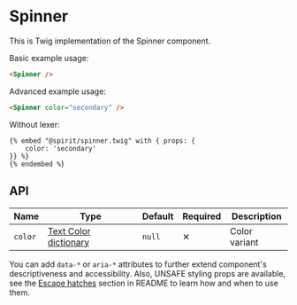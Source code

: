 # Spinner

This is Twig implementation of the Spinner component.

Basic example usage:

```html
<Spinner />
```

Advanced example usage:

```html
<Spinner color="secondary" />
```

Without lexer:

```twig
{% embed "@spirit/spinner.twig" with { props: {
    color: 'secondary'
}} %}
{% endembed %}
```

## API

| Name    | Type                                      | Default | Required | Description   |
| ------- | ----------------------------------------- | ------- | -------- | ------------- |
| `color` | [Text Color dictionary][dictionary-color] | `null`  | ✕        | Color variant |

You can add `data-*` or `aria-*` attributes to further extend component's
descriptiveness and accessibility. Also, UNSAFE styling props are available,
see the [Escape hatches][escape-hatches] section in README to learn how and when to use them.

[dictionary-color]: https://github.com/lmc-eu/spirit-design-system/tree/main/docs/DICTIONARIES.md#color
[escape-hatches]: https://github.com/lmc-eu/spirit-design-system/tree/main/packages/web-twig/README.md#escape-hatches
